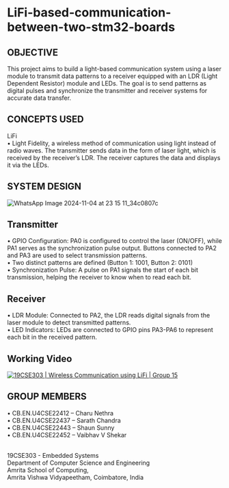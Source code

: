 # LiFi-based-communication-between-two-stm32-boards


## OBJECTIVE
This project aims to build a light-based communication system using a laser module to transmit data patterns to a receiver equipped with an LDR (Light Dependent Resistor) module and LEDs. The goal is to send patterns as digital pulses and synchronize the transmitter and receiver systems for accurate data transfer.

## CONCEPTS USED
LiFi <br/>
•	Light Fidelity, a wireless method of communication using light instead of radio waves. The transmitter sends data in the form of laser light, which is received by the receiver’s LDR. The receiver captures the data and displays it via the LEDs.

## SYSTEM DESIGN
![WhatsApp Image 2024-11-04 at 23 15 11_34c0807c](https://github.com/user-attachments/assets/f275717b-6545-488a-a0f5-f89879a35cd9)

## Transmitter
•	GPIO Configuration: PA0 is configured to control the laser (ON/OFF), while PA1 serves as the synchronization pulse output. Buttons connected to PA2 and PA3 are used to select transmission patterns.<br/>
•	Two distinct patterns are defined (Button 1: 1001, Button 2: 0101)<br/>
•	Synchronization Pulse: A pulse on PA1 signals the start of each bit transmission, helping the receiver to know when to read each bit.

## Receiver
•	LDR Module: Connected to PA2, the LDR reads digital signals from the laser module to detect transmitted patterns.<br/>
•	LED Indicators: LEDs are connected to GPIO pins PA3-PA6 to represent each bit in the received pattern.

## Working Video
[![19CSE303 | Wireless Communication using LiFi | Group 15](https://i9.ytimg.com/vi/TGA5QlxO-nM/mqdefault.jpg?sqp=CPiHzLkG-oaymwEmCMACELQB8quKqQMa8AEB-AH-CYAC0AWKAgwIABABGCogXyhlMA8=&rs=AOn4CLCRCKl8KGxoR8nvw6_8npj-s4nfdw)](https://youtu.be/TGA5QlxO-nM)

## GROUP MEMBERS
•	CB.EN.U4CSE22412 – Charu Nethra<br/>
•	CB.EN.U4CSE22437 – Sarath Chandra<br/>
•	CB.EN.U4CSE22443 – Shaun Sunny<br/>
•	CB.EN.U4CSE22452 – Vaibhav V Shekar<br/><br/>

19CSE303 - Embedded Systems<br/>
Department of Computer Science and Engineering<br/>
Amrita School of Computing,<br/>
Amrita Vishwa Vidyapeetham, Coimbatore, India
